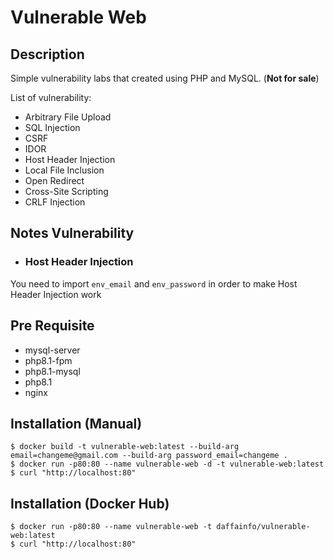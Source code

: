 # Vulnerable Web

## Description
Simple vulnerability labs that created using PHP and MySQL. (**Not for sale**)

List of vulnerability:
* Arbitrary File Upload
* SQL Injection
* CSRF
* IDOR
* Host Header Injection
* Local File Inclusion
* Open Redirect
* Cross-Site Scripting
* CRLF Injection

## Notes Vulnerability
- ### Host Header Injection
You need to import `env_email` and `env_password` in order to make Host Header Injection work

## Pre Requisite
  - mysql-server
  - php8.1-fpm
  - php8.1-mysql
  - php8.1
  - nginx

## Installation (Manual)
```
$ docker build -t vulnerable-web:latest --build-arg email=changeme@gmail.com --build-arg password_email=changeme .
$ docker run -p80:80 --name vulnerable-web -d -t vulnerable-web:latest
$ curl "http://localhost:80"
```

## Installation (Docker Hub)
```
$ docker run -p80:80 --name vulnerable-web -t daffainfo/vulnerable-web:latest
$ curl "http://localhost:80"
```
